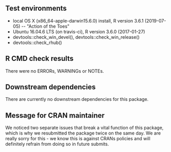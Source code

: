 ## Test environments

* local OS X (x86_64-apple-darwin15.6.0) install, R version 3.6.1 (2019-07-05) -- "Action of the Toes"
* Ubuntu 16.04.6 LTS (on travis-ci), R version 3.6.0 (2017-01-27)
* devtools::check_win_devel(), devtools::check_win_release()
* devtools::check_rhub()

## R CMD check results

There were no ERRORs, WARNINGs or NOTEs.

## Downstream dependencies

There are currently no downstream dependencies for this package.

## Message for CRAN maintainer

We noticed two separate issues that break a vital function of this package, which is why 
we resubmitted the package twice on the same day. We are really sorry for this - we know 
this is against CRANs policies and will definitely refrain from doing so in future submits.